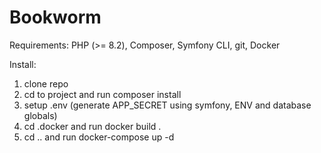 # Bookworm

Requirements:
PHP (>= 8.2), 
Composer, 
Symfony CLI,
git, 
Docker

Install:
1. clone repo
2. cd to project and run composer install
3. setup .env (generate APP_SECRET using symfony, ENV and database globals)
4. cd .docker and run docker build .
5. cd .. and run docker-compose up -d
